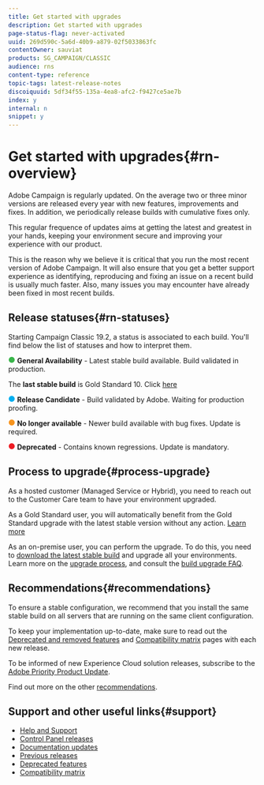 ```yaml
---
title: Get started with upgrades
description: Get started with upgrades
page-status-flag: never-activated
uuid: 269d590c-5a6d-40b9-a879-02f5033863fc
contentOwner: sauviat
products: SG_CAMPAIGN/CLASSIC
audience: rns
content-type: reference
topic-tags: latest-release-notes
discoiquuid: 5df34f55-135a-4ea8-afc2-f9427ce5ae7b
index: y
internal: n
snippet: y
---
```


# Get started with upgrades{#rn-overview}

Adobe Campaign is regularly updated. On the average two or three minor versions are released every year with new features, improvements and fixes. In addition, we periodically release builds with cumulative fixes only. 

This regular frequence of updates aims at getting the latest and greatest in your hands, keeping your environment secure and improving your experience with our product.

This is the reason why we believe it is critical that you run the most recent version of Adobe Campaign. It will also ensure that you get a better support experience as identifying, reproducing and fixing an issue on a recent build is usually much faster. Also, many issues you may encounter have already been fixed in most recent builds.

## Release statuses{#rn-statuses}

Starting Campaign Classic 19.2, a status is associated to each build. You'll find below the list of statuses and how to interpret them.

![](assets/do-not-localize/green3.png) **General Availability** - Latest stable build available. Build validated in production. 

The **last stable build** is Gold Standard 10. Click [here](../../rn/using/gold-standard.md)

![](assets/do-not-localize/blue3.png) **Release Candidate** - Build validated by Adobe. Waiting for production proofing.

![](assets/do-not-localize/orange3.png) **No longer available** - Newer build available with bug fixes. Update is required.

![](assets/do-not-localize/red3.png) **Deprecated** - Contains known regressions. Update is mandatory.

## Process to upgrade{#process-upgrade}

As a hosted customer (Managed Service or Hybrid), you need to reach out to the Customer Care team to have your environment upgraded.

As a Gold Standard user, you will automatically benefit from the Gold Standard upgrade with the latest stable version without any action. [Learn more](https://helpx.adobe.com/campaign/kb/gold-standard.html) 

As an on-premise user, you can perform the upgrade. To do this, you need to [download the latest stable build](https://experience.adobe.com/#/downloads/content/software-distribution/en/campaign.html) and upgrade all your environments. Learn more on the [upgrade process](https://helpx.adobe.com/campaign/kb/acc-build-upgrade.html), and consult the [build upgrade FAQ](https://helpx.adobe.com/campaign/kb/build-upgrade-faq.html).

## Recommendations{#recommendations}

To ensure a stable configuration, we recommend that you install the same stable build on all servers that are running on the same client configuration.

To keep your implementation up-to-date, make sure to read out the [Deprecated and removed features](../../rn/using/deprecated-features.md) and [Compatibility matrix](../../rn/using/compatibility-matrix.md) pages with each new release.

To be informed of new Experience Cloud solution releases, subscribe to the [Adobe Priority Product Update](https://www.adobe.com/subscription/priority-product-update.html).

Find out more on the other [recommendations](https://helpx.adobe.com/campaign/kb/acc-build-upgrade.html#Recommendations).

## Support and other useful links{#support}

* [Help and Support](https://helpx.adobe.com/campaign/kb/ac-support.html#acc-support)
* [Control Panel releases](https://docs.adobe.com/content/help/en/control-panel/using/release-notes.html)
* [Documentation updates](../../rn/using/documentation-updates.md)
* [Previous releases](../../rn/using/release--20-1.md)
* [Deprecated features](../../rn/using/deprecated-features.md)
* [Compatibility matrix](../../rn/using/compatibility-matrix.md)

